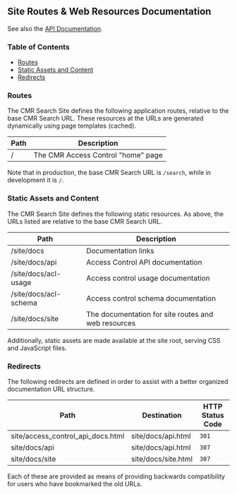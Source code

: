 ## Site Routes &amp; Web Resources Documentation

See also the [API Documentation](api.html).

### Table of Contents

  * [Routes](#routes)
  * [Static Assets and Content](#static-assets-and-content)
  * [Redirects](#redirects)

### <a name="routes"></a> Routes

The CMR Search Site defines the following application routes, relative to the base CMR Search URL. These resources at the URLs are generated dynamically using page templates (cached).

| Path   | Description                                                         |
| ------ | ------------------------------------------------------------------- |
| /      | The CMR Access Control "home" page                                  |

Note that in production, the base CMR Search URL is `/search`, while in development it is `/`.

### <a name="static-assets-and-content"></a> Static Assets and Content

The CMR Search Site defines the following static resources. As above, the URLs listed are relative to the base CMR Search URL.

| Path                   | Description                                         |
| ---------------------- | --------------------------------------------------- |
| /site/docs             | Documentation links                                 |
| /site/docs/api         | Access Control API documentation                    |
| /site/docs/acl-usage   | Access control usage documentation                  |
| /site/docs/acl-schema  | Access control schema documentation                 |
| /site/docs/site        | The documentation for site routes and web resources |

Additionally, static assets are made available at the site root, serving CSS and JavaScript files.

### <a name="redirects"></a> Redirects

The following redirects are defined in order to assist with a better organized documentation URL structure.

| Path                               | Destination         | HTTP Status Code |
| ---------------------------------- | ------------------- | ---------------- |
| site/access_control_api_docs.html  | site/docs/api.html  | `301`            |
| site/docs/api                      | site/docs/api.html  | `307`            |
| site/docs/site                     | site/docs/site.html | `307`            |

Each of these are provided as means of providing backwards compatibility for users who have bookmarked the old URLs.
